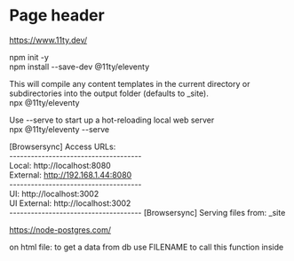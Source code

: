 # Page header

https://www.11ty.dev/ <br/>

npm init -y <br/>
npm install --save-dev @11ty/eleventy <br/>

This will compile any content templates in the current directory or subdirectories into the output folder (defaults to \_site). <br/>
npx @11ty/eleventy <br/>

Use --serve to start up a hot-reloading local web server <br/>
npx @11ty/eleventy --serve <br/>

[Browsersync] Access URLs: <br />
------------------------------------- <br />
Local: http://localhost:8080 <br />
External: http://192.168.1.44:8080 <br />
------------------------------------- <br />
UI: http://localhost:3002 <br />
UI External: http://localhost:3002 <br />
------------------------------------- [Browsersync] Serving files from: \_site
<br />

https://node-postgres.com/ <br/>

on html file: to get a data from db use FILENAME to call this function inside
